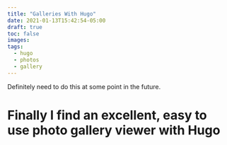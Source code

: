 ```yaml
---
title: "Galleries With Hugo"
date: 2021-01-13T15:42:54-05:00
draft: true
toc: false
images:
tags:
  - hugo
  - photos
  - gallery
---
```


Definitely need to do this at some point in the future. 

# Finally I find an excellent, easy to use photo gallery viewer with Hugo
